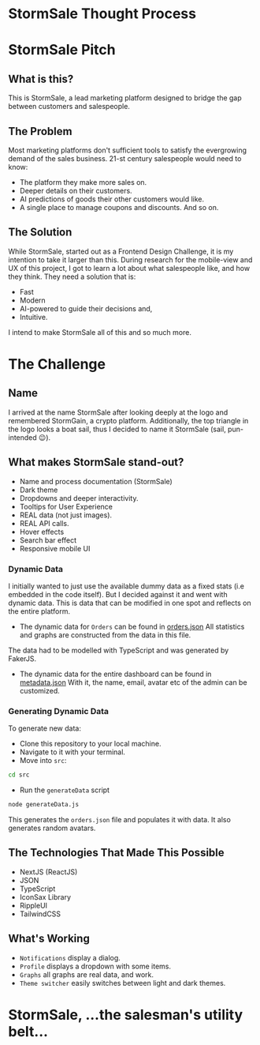 
# StormSale Thought Process

# StormSale Pitch
##  What is this?
This is StormSale, a lead marketing platform designed to bridge the gap between customers and salespeople.

## The Problem
Most marketing platforms don't sufficient tools to satisfy the evergrowing demand of the sales business.
21-st century salespeople would need to know:
- The platform they make more sales on.
- Deeper details on their customers.
- AI predictions of goods their other customers would like.
- A single place to manage coupons and discounts.
And so on.

## The Solution
While StormSale, started out as a Frontend Design Challenge, it is my intention to take it larger than this.
During research for the mobile-view and UX of this project, I got to learn a lot about what salespeople like, and how they think.
They need a solution that is:
- Fast
- Modern
- AI-powered to guide their decisions and,
- Intuitive.

I intend to make StormSale all of this and so much more.


# The Challenge

## Name

I arrived at the name StormSale after looking deeply at the logo and remembered StormGain, a crypto platform.
Additionally, the top triangle in the logo looks a boat sail, thus I decided to name it StormSale (sail, pun-intended 😉).

## What makes StormSale stand-out?
- Name and process documentation (StormSale)
- Dark theme
- Dropdowns and deeper interactivity.
- Tooltips for User Experience
- REAL data (not just images).
- REAL API calls.
- Hover effects
- Search bar effect
- Responsive mobile UI

### Dynamic Data
I initially wanted to just use the available dummy data as a fixed stats (i.e embedded in the code itself).
But I decided against it and went with dynamic data. 
This is data that can be modified in one spot and reflects on the entire platform.

- The dynamic data for `Orders` can be found in [orders.json](./src/app/_data/orders.json)
All statistics and graphs are constructed from the data in this file.

The data had to be modelled with TypeScript and was generated by FakerJS.

- The dynamic data for the entire dashboard can be found in [metadata.json](./src/app/_data/metadata.json)
With it, the name, email, avatar etc of the admin can be customized.

### Generating Dynamic Data
To generate new data:
- Clone this repository to your local machine.
- Navigate to it with your terminal.
- Move into `src`:
 ```bash
 cd src
 ```
 - Run the `generateData` script
 ```bash
 node generateData.js
 ```
 
This generates the `orders.json` file and populates it with data.
It also generates random avatars.

## The Technologies That Made This Possible
- NextJS (ReactJS)
- JSON
- TypeScript
- IconSax Library
- RippleUI
- TailwindCSS


## What's Working
- `Notifications` display a dialog.
- `Profile` displays a dropdown with some items.
- `Graphs` all graphs are real data, and work.
- `Theme switcher` easily switches between light and dark themes.


# StormSale, ...the salesman's utility belt...